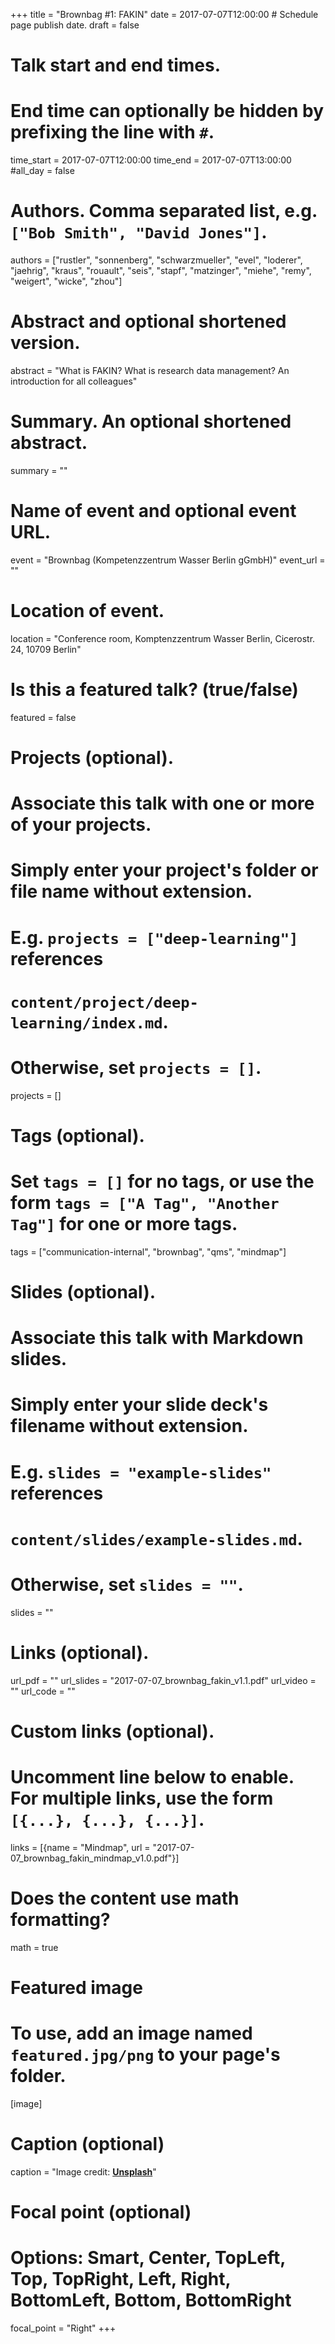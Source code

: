 +++
title = "Brownbag #1: FAKIN"
date = 2017-07-07T12:00:00  # Schedule page publish date.
draft = false

# Talk start and end times.
#   End time can optionally be hidden by prefixing the line with `#`.
time_start = 2017-07-07T12:00:00
time_end = 2017-07-07T13:00:00
#all_day = false

# Authors. Comma separated list, e.g. `["Bob Smith", "David Jones"]`.
authors = ["rustler", "sonnenberg", "schwarzmueller", "evel", "loderer", 
"jaehrig", "kraus", "rouault", "seis", "stapf", "matzinger", "miehe", "remy", 
"weigert", "wicke", "zhou"]

# Abstract and optional shortened version.
abstract = "What is FAKIN? What is research data management? An introduction for all colleagues"

# Summary. An optional shortened abstract.
summary = ""

# Name of event and optional event URL.
event = "Brownbag (Kompetenzzentrum Wasser Berlin gGmbH)"
event_url = ""

# Location of event.
location = "Conference room, Komptenzzentrum Wasser Berlin, Cicerostr. 24, 10709 Berlin"

# Is this a featured talk? (true/false)
featured = false

# Projects (optional).
#   Associate this talk with one or more of your projects.
#   Simply enter your project's folder or file name without extension.
#   E.g. `projects = ["deep-learning"]` references 
#   `content/project/deep-learning/index.md`.
#   Otherwise, set `projects = []`.
projects = []

# Tags (optional).
#   Set `tags = []` for no tags, or use the form `tags = ["A Tag", "Another Tag"]` for one or more tags.
tags = ["communication-internal", "brownbag", "qms", "mindmap"]

# Slides (optional).
#   Associate this talk with Markdown slides.
#   Simply enter your slide deck's filename without extension.
#   E.g. `slides = "example-slides"` references 
#   `content/slides/example-slides.md`.
#   Otherwise, set `slides = ""`.
slides = ""

# Links (optional).
url_pdf = ""
url_slides = "2017-07-07_brownbag_fakin_v1.1.pdf"
url_video = ""
url_code = ""

# Custom links (optional).
#   Uncomment line below to enable. For multiple links, use the form `[{...}, {...}, {...}]`.
links = [{name = "Mindmap", url = "2017-07-07_brownbag_fakin_mindmap_v1.0.pdf"}]


# Does the content use math formatting?
math = true

# Featured image
# To use, add an image named `featured.jpg/png` to your page's folder. 
[image]
  # Caption (optional)
  caption = "Image credit: [**Unsplash**](https://unsplash.com/photos/bzdhc5b3Bxs)"

  # Focal point (optional)
  # Options: Smart, Center, TopLeft, Top, TopRight, Left, Right, BottomLeft, Bottom, BottomRight
  focal_point = "Right"
+++


